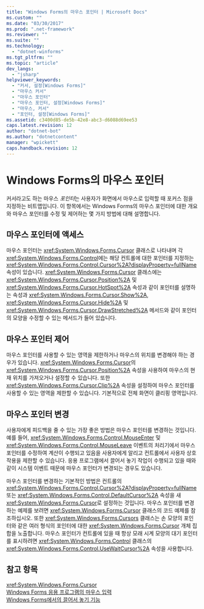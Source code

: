 ```yaml
---
title: "Windows Forms의 마우스 포인터 | Microsoft Docs"
ms.custom: ""
ms.date: "03/30/2017"
ms.prod: ".net-framework"
ms.reviewer: ""
ms.suite: ""
ms.technology: 
  - "dotnet-winforms"
ms.tgt_pltfrm: ""
ms.topic: "article"
dev_langs: 
  - "jsharp"
helpviewer_keywords: 
  - "커서, 설정[Windows Forms]"
  - "마우스 커서"
  - "마우스 포인터"
  - "마우스 포인터, 설정[Windows Forms]"
  - "마우스, 커서"
  - "포인터, 설정[Windows Forms]"
ms.assetid: c3400d85-de5b-42e8-abc3-d6088d69ee53
caps.latest.revision: 12
author: "dotnet-bot"
ms.author: "dotnetcontent"
manager: "wpickett"
caps.handback.revision: 12
---
```

# Windows Forms의 마우스 포인터
커서라고도 하는 마우스 *포인터*는 사용자가 화면에서 마우스로 입력할 때 포커스 점을 지정하는 비트맵입니다.  이 항목에서는 Windows Forms의 마우스 포인터에 대한 개요와 마우스 포인터를 수정 및 제어하는 몇 가지 방법에 대해 설명합니다.  
  
## 마우스 포인터에 액세스  
 마우스 포인터는 <xref:System.Windows.Forms.Cursor> 클래스로 나타내며 각 <xref:System.Windows.Forms.Control>에는 해당 컨트롤에 대한 포인터를 지정하는 <xref:System.Windows.Forms.Control.Cursor%2A?displayProperty=fullName> 속성이 있습니다.  <xref:System.Windows.Forms.Cursor> 클래스에는 <xref:System.Windows.Forms.Cursor.Position%2A> 및 <xref:System.Windows.Forms.Cursor.HotSpot%2A> 속성과 같이 포인터를 설명하는 속성과 <xref:System.Windows.Forms.Cursor.Show%2A>, <xref:System.Windows.Forms.Cursor.Hide%2A> 및 <xref:System.Windows.Forms.Cursor.DrawStretched%2A> 메서드와 같이 포인터의 모양을 수정할 수 있는 메서드가 들어 있습니다.  
  
## 마우스 포인터 제어  
 마우스 포인터를 사용할 수 있는 영역을 제한하거나 마우스의 위치를 변경해야 하는 경우가 있습니다.  <xref:System.Windows.Forms.Cursor>의 <xref:System.Windows.Forms.Cursor.Position%2A> 속성을 사용하여 마우스의 현재 위치를 가져오거나 설정할 수 있습니다.  또한 <xref:System.Windows.Forms.Cursor.Clip%2A> 속성을 설정하여 마우스 포인터를 사용할 수 있는 영역을 제한할 수 있습니다.  기본적으로 전체 화면이 클리핑 영역입니다.  
  
## 마우스 포인터 변경  
 사용자에게 피드백을 줄 수 있는 가장 좋은 방법은 마우스 포인터를 변경하는 것입니다.  예를 들어, <xref:System.Windows.Forms.Control.MouseEnter> 및 <xref:System.Windows.Forms.Control.MouseLeave> 이벤트의 처리기에서 마우스 포인터를 수정하여 계산이 수행되고 있음을 사용자에게 알리고 컨트롤에서 사용자 상호 작용을 제한할 수 있습니다.  응용 프로그램에서 끌어서 놓기 작업이 수행되고 있을 때와 같이 시스템 이벤트 때문에 마우스 포인터가 변경되는 경우도 있습니다.  
  
 마우스 포인터를 변경하는 기본적인 방법은 컨트롤의 <xref:System.Windows.Forms.Control.Cursor%2A?displayProperty=fullName> 또는 <xref:System.Windows.Forms.Control.DefaultCursor%2A> 속성을 새 <xref:System.Windows.Forms.Cursor>로 설정하는 것입니다.  마우스 포인터를 변경하는 예제를 보려면 <xref:System.Windows.Forms.Cursor> 클래스의 코드 예제를 참조하십시오.  또한 <xref:System.Windows.Forms.Cursors> 클래스는 손 모양의 포인터와 같은 여러 형식의 포인터에 대한 <xref:System.Windows.Forms.Cursor> 개체 집합을 노출합니다.  마우스 포인터가 컨트롤에 있을 때 항상 모래 시계 모양의 대기 포인터를 표시하려면 <xref:System.Windows.Forms.Control> 클래스의 <xref:System.Windows.Forms.Control.UseWaitCursor%2A> 속성을 사용합니다.  
  
## 참고 항목  
 <xref:System.Windows.Forms.Cursor>   
 [Windows Forms 응용 프로그램의 마우스 입력](../../../docs/framework/winforms/mouse-input-in-a-windows-forms-application.md)   
 [Windows Forms에서의 끌어서 놓기 기능](../../../docs/framework/winforms/drag-and-drop-functionality-in-windows-forms.md)